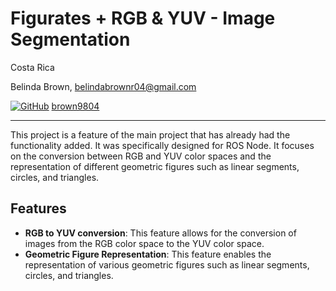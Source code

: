# Figurates +  RGB & YUV - Image Segmentation 

Costa Rica

Belinda Brown, belindabrownr04@gmail.com

[![GitHub](https://img.shields.io/badge/--181717?logo=github&logoColor=ffffff)](https://github.com/)
[brown9804](https://github.com/brown9804)

----------

This project is a feature of the main project that has already had the functionality added. It was specifically designed for ROS Node. It focuses on the conversion between RGB and YUV color spaces and the representation of different geometric figures such as linear segments, circles, and triangles.

## Features

- **RGB to YUV conversion**: This feature allows for the conversion of images from the RGB color space to the YUV color space.
- **Geometric Figure Representation**: This feature enables the representation of various geometric figures such as linear segments, circles, and triangles.
